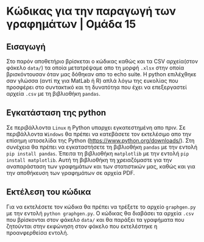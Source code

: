 # Κώδικας για την παραγωγή των γραφημάτων | Ομάδα 15
## Εισαγωγή
Στο παρόν αποθετήριο βρίσκεται ο κώδικας καθώς και τα CSV αρχεία(στον φάκελο `data/`) τα οποία μετατρέψαμε απο τη μορφή 
`.xlsx` στην οποία βρισκόντουσαν όταν μας δόθηκαν απο το echo suite. Η python επιλέχθηκε σαν γλώσσα (αντί πχ για MatLab ή R)
απλά λόγω της ευκολίας που προσφέρει στο συντακτικό και τη δυνατότηα που έχει να επεξεργαστεί αρχεία `.csv` με τη βιβλιοθήκη `pandas`.
## Εγκατάσταση της python
Σε περιβάλλοντα `Linux` η Python υπαρχει εγκατεστημένη απο πριν. Σε περιβάλλοντα `Windows` θα πρέπει να κατεβάσετε τον εκτελέσιμο απο την επίσημη ιστοσελίδα της Python (https://www.python.org/downloads/).
Στη συνέχεια θα πρέπει να εγκαταστήσετε τη βιβλιοθήκη `pandas` με την εντολή `pip install pandas`. Έπειτα τη βιβλιοθήκη `matplotlib` με την εντολή `pip install matplotlib`. Αυτή τη 
βιβλιοθήκη τη χρειαζόμαστε για την αναπαράσταση των γραφημάτων και των στατιστικών μας, καθώς και για την αποθήκευση των γραφημάτων σε αρχεία PDF.
## Εκτέλεση του κώδικα
Για να εκτελέσετε τον κώδικα θα πρέπει να τρέξετε το αρχείο `graphgen.py` με την εντολή `python graphgen.py`. Ο κώδικας θα διαβάσει τα αρχεία `.csv` που βρίσκονται στον φάκελο `data/` και θα παράξει τα γραφήματα που ζητούνται στην εκφώνηση στον
φάκελο που εκτελέστηκε η προανφερθείσα εντολή.